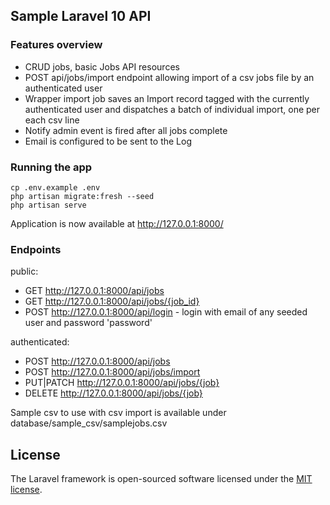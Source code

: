 ## Sample Laravel 10 API ##

### Features overview ###
* CRUD jobs, basic Jobs API resources
* POST api/jobs/import endpoint allowing import of a csv jobs file by an authenticated user
* Wrapper import job saves an Import record tagged with the currently authenticated user and dispatches a batch of individual import, one per each csv line
* Notify admin event is fired after all jobs complete
* Email is configured to be sent to the Log


### Running the app ###
```
cp .env.example .env
php artisan migrate:fresh --seed
php artisan serve
```

Application is now available at http://127.0.0.1:8000/

### Endpoints ###
public:
* GET http://127.0.0.1:8000/api/jobs
* GET http://127.0.0.1:8000/api/jobs/{job_id}
* POST http://127.0.0.1:8000/api/login - login with email of any seeded user and password 'password'

authenticated:
* POST http://127.0.0.1:8000/api/jobs
* POST http://127.0.0.1:8000/api/jobs/import
* PUT|PATCH http://127.0.0.1:8000/api/jobs/{job}
* DELETE http://127.0.0.1:8000/api/jobs/{job} 

Sample csv to use with csv import is available under database/sample_csv/samplejobs.csv

## License

The Laravel framework is open-sourced software licensed under the [MIT license](https://opensource.org/licenses/MIT).

